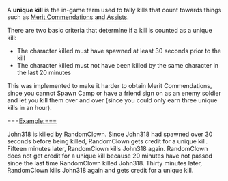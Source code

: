 A **unique kill** is the in-game term used to tally kills that count towards
things such as [Merit Commendations](../merits/Merit_Commendations.md) and
[Assists](Assist.md).

There are two basic criteria that determine if a kill is counted as a unique
kill:

- The character killed must have spawned at least 30 seconds prior
  to the kill
- The character killed must not have been killed by the same character in the
  last 20 minutes

This was implemented to make it harder to obtain Merit Commendations, since you
cannot Spawn Camp or have a friend sign on as an enemy soldier and let you kill
them over and over (since you could only earn three unique kills in an hour).

===<Example:===>

John318 is killed by RandomClown. Since John318 had spawned over 30 seconds
before being killed, RandomClown gets credit for a unique kill. Fifteen minutes
later, RandomClown kills John318 again. RandomClown does not get credit for a
unique kill because 20 minutes have not passed since the last time RandomClown
killed John318. Thirty minutes later, RandomClown kills John318 again and gets
credit for a unique kill.


